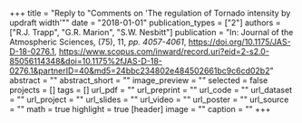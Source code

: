 +++
title = "Reply to \"Comments on 'The regulation of Tornado intensity by updraft width'\""
date = "2018-01-01"
publication_types = ["2"]
authors = ["R.J. Trapp", "G.R. Marion", "S.W. Nesbitt"]
publication = "In: Journal of the Atmospheric Sciences, (75), 11, _pp. 4057-4061_, https://doi.org/10.1175/JAS-D-18-0276.1, https://www.scopus.com/inward/record.uri?eid=2-s2.0-85056114348&doi=10.1175%2fJAS-D-18-0276.1&partnerID=40&md5=24bbc234802e484502661bc9c6cd02b2"
abstract = ""
abstract_short = ""
image_preview = ""
selected = false
projects = []
tags = []
url_pdf = ""
url_preprint = ""
url_code = ""
url_dataset = ""
url_project = ""
url_slides = ""
url_video = ""
url_poster = ""
url_source = ""
math = true
highlight = true
[header]
image = ""
caption = ""
+++
